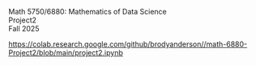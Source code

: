 Math 5750/6880: Mathematics of Data Science  
Project2  
Fall 2025

https://colab.research.google.com/github/brodyanderson//math-6880-Project2/blob/main/project2.ipynb
